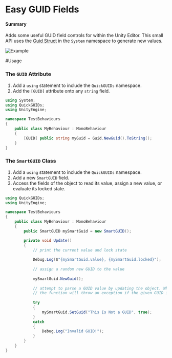 # Easy GUID Fields
#### Summary
Adds some useful GUID field controls for within the Unity Editor. This small API uses the [Guid Struct](https://docs.microsoft.com/en-us/dotnet/api/system.guid?view=net-5.0) in the `System` namespace to generate new values.

![Example](https://i.imgur.com/kETVeFu.gif)

#Usage
### The `GUID` Attribute
1. Add a `using` statement to include the `QuickGUIDs` namespace.
2. Add the `[GUID]` attribute onto any `string` field. 
```c#
using System;
using QuickGUIDs;
using UnityEngine;

namespace TestBehaviours
{
    public class MyBehaviour : MonoBehaviour
    {
        [GUID] public string myGuid = Guid.NewGuid().ToString();
    }
}
```

### The `SmartGUID` Class
1. Add a `using` statement to include the `QuickGUIDs` namespace.
2. Add a new `SmartGUID` field.
3. Access the fields of the object to read its value, assign a new value, or evaluate its locked state.
```c#
using QuickGUIDs;
using UnityEngine;

namespace TestBehaviours
{
    public class MyBehaviour : MonoBehaviour
    {
        public SmartGUID mySmartGuid = new SmartGUID();

        private void Update()
        {
            // print the current value and lock state
        
            Debug.Log($"{mySmartGuid.value}, {mySmartGuid.locked}");
            
            // assign a random new GUID to the value
            
            mySmartGuid.NewGuid(); 
            
            // attempt to parse a GUID value by updating the object. When the second parameter is true,
            // the function will throw an exception if the given GUID isn't valid.
            
            try 
            {
                mySmartGuid.SetGuid("This Is Not a GUID", true);
            } 
            catch 
            {
                Debug.Log("Invalid GUID!");
            }
        }
    }
}
```